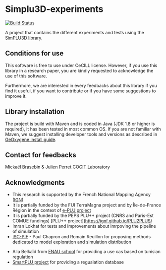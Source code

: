 # Simplu3D-experiments

[![Build Status](https://travis-ci.org/SimPLU3D/simplu3D-experiments.svg?branch=master)](https://travis-ci.org/SimPLU3D/simplu3D-experiments)

A project that contains the different experiments and tests using the [SimPLU3D library](https://github.com/SimPLU3D/).

Conditions for use
---------------------
This software is free to use under CeCILL license. However, if you use this library in a research paper, you are kindly requested to acknowledge the use of this software.

Furthermore, we are interested in every feedbacks about this library if you find it useful, if you want to contribute or if you have some suggestions to improve it.

Library installation
---------------------
The project is build with Maven and is coded in Java (JDK 1.8 or higher is required), it has been tested in most common OS. If you are not familiar with Maven, we suggest installing developer tools and versions as described in [GeOxygene install guide](http://ignf.github.io/geoxygene/documentation/developer/install.html).

Contact for feedbacks
---------------------
[Mickaël Brasebin](http://recherche.ign.fr/labos/cogit/cv.php?nom=Brasebin) & [Julien Perret](http://recherche.ign.fr/labos/cogit/cv.php?prenom=Julien&nom=Perret)
[COGIT Laboratory](http://recherche.ign.fr/labos/cogit/accueilCOGIT.php)


Acknowledgments
---------------------

+ This research is supported by the French National Mapping Agency ([IGN](http://www.ign.fr))
+ It is partially funded by the FUI TerraMagna project and by Île-de-France
Région in the context of [e-PLU project](www.e-PLU.fr)
+ It is partially funded by the PEPS PLU++ project (CNRS and Paris-Est COMUE fundings) [PLU++ project](https://ignf.github.io/PLU2PLUS/
+ Imran Lokhat for tests and improvements about imrpoving the pipeline of simulation
+ [ISC-PIF](https://iscpif.fr/) - Paul Chapron and Romain Reuillon for proposing methods dedicated to model exploration and simulation distribution
* Alia Belkaïd from [ENAU school](https://fr.wikipedia.org/wiki/%C3%89cole_nationale_d%27architecture_et_d%27urbanisme) for providing a use cas based on tunisian regulation
* [SmartPLU project](https://github.com/SmartPLU) for providing a regualation database
